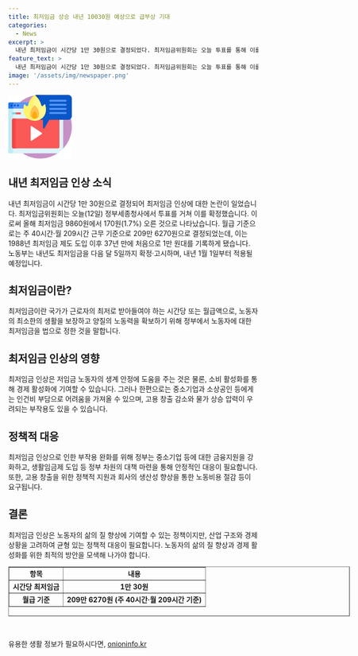 ```yaml
---
title: 최저임금 상승 내년 10030원 예상으로 급부상 기대
categories:
  - News
excerpt: >
  내년 최저임금이 시간당 1만 30원으로 결정되었다. 최저임금위원회는 오늘 투표를 통해 이를 최종 결정했으며, 올해 최저임금 대비 1.7% 상승한 금액이다. 월급 기준으로는 209만 6270원이며, 1988년 이후 37년 만에 최초로 1만 원대를 기록했다. 내년 1월 1일부터 시행된다. (150자)
feature_text: >
  내년 최저임금이 시간당 1만 30원으로 결정되었다. 최저임금위원회는 오늘 투표를 통해 이를 최종 결정했으며, 올해 최저임금 대비 1.7% 상승한 금액이다. 월급 기준으로는 209만 6270원이며, 1988년 이후 37년 만에 최초로 1만 원대를 기록했다. 내년 1월 1일부터 시행된다. (150자)
image: '/assets/img/newspaper.png'
---
```


<p><img src="/assets/img/news.png" alt="rentncar 속보" /></p>

<h2 data-ke-size="size26">내년 최저임금 인상 소식</h2>

<p data-ke-size="size16">내년 최저임금이 시간당 1만 30원으로 결정되어 최저임금 인상에 대한 논란이 일었습니다. 최저임금위원회는 오늘(12일) 정부세종청사에서 투표를 거쳐 이를 확정했습니다. 이로써 올해 최저임금 9860원에서 170원(1.7%) 오른 것으로 나타났습니다. 월급 기준으로는 주 40시간·월 209시간 근무 기준으로 209만 6270원으로 결정되었는데, 이는 1988년 최저임금 제도 도입 이후 37년 만에 처음으로 1만 원대를 기록하게 됐습니다. 노동부는 내년도 최저임금을 다음 달 5일까지 확정·고시하며, 내년 1월 1일부터 적용될 예정입니다.</p>

<h2 data-ke-size="size26">최저임금이란?</h2>

<p data-ke-size="size16">최저임금이란 국가가 근로자의 최저로 받아들여야 하는 시간당 또는 월급액으로, 노동자의 최소한의 생활을 보장하고 양질의 노동력을 확보하기 위해 정부에서 노동자에 대한 최저임금을 법으로 정한 것을 말합니다.</p>

<h2 data-ke-size="size26">최저임금 인상의 영향</h2>

<p data-ke-size="size16">최저임금 인상은 저임금 노동자의 생계 안정에 도움을 주는 것은 물론, 소비 활성화를 통해 경제 활성화에 기여할 수 있습니다. 그러나 한편으로는 중소기업과 소상공인 등에게는 인건비 부담으로 어려움을 가져올 수 있으며, 고용 창출 감소와 물가 상승 압력이 우려되는 부작용도 있을 수 있습니다.</p>

<h2 data-ke-size="size26">정책적 대응</h2>

<p data-ke-size="size16">최저임금 인상으로 인한 부작용 완화를 위해 정부는 중소기업 등에 대한 금융지원을 강화하고, 생활임금제 도입 등 정부 차원의 대책 마련을 통해 안정적인 대응이 필요합니다. 또한, 고용 창출을 위한 정책적 지원과 회사의 생산성 향상을 통한 노동비용 절감 등이 요구됩니다.</p>

<h2 data-ke-size="size26">결론</h2>

<p data-ke-size="size16">최저임금 인상은 노동자의 삶의 질 향상에 기여할 수 있는 정책이지만, 산업 구조와 경제 상황을 고려하여 균형 있는 정책적 대응이 필요합니다. 노동자의 삶의 질 향상과 경제 활성화를 위한 최적의 방안을 모색해 나가야 합니다.</p>

<table style="width: 688px; height: 100px;" border="1">
<tbody>
<tr>
<td style="text-align: center; height: 17px;"><b>항목</b></td>
<td style="text-align: center; height: 17px;"><b>내용</b></td>
</tr>
<tr>
<td style="text-align: center; height: 17px;"><b>시간당 최저임금</b></td>
<td style="text-align: center; height: 17px;"><b>1만 30원</b></td>
</tr>
<tr>
<td style="text-align: center; height: 17px;"><b>월급 기준</b></td>
<td style="text-align: center; height: 17px;"><b>209만 6270원 (주 40시간·월 209시간 기준)</b></td>
</tr>
</tbody>
</table>

<p data-ke-size="size16">&nbsp;</p>
유용한 생활 정보가 필요하시다면, <a href="https://onioninfo.kr" rel="dofollow">onioninfo.kr</a>


